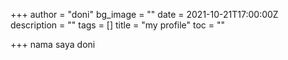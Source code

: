 +++
author = "doni"
bg_image = ""
date = 2021-10-21T17:00:00Z
description = ""
tags = []
title = "my profile"
toc = ""

+++
nama saya doni